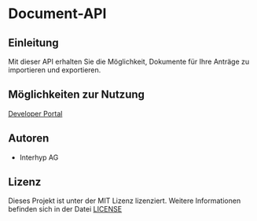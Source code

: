 # Document-API
## Einleitung
Mit dieser API erhalten Sie die Möglichkeit, Dokumente für Ihre Anträge zu importieren und exportieren.
## Möglichkeiten zur Nutzung
[Developer Portal](https://developer.ehyphome.de/documentApi.html#tag/Document)
## Autoren
* Interhyp AG
## Lizenz
Dieses Projekt ist unter der MIT Lizenz lizenziert. Weitere Informationen befinden sich in der Datei [LICENSE](https://github.com/Interhyp/Document-API/blob/master/LICENSE)
